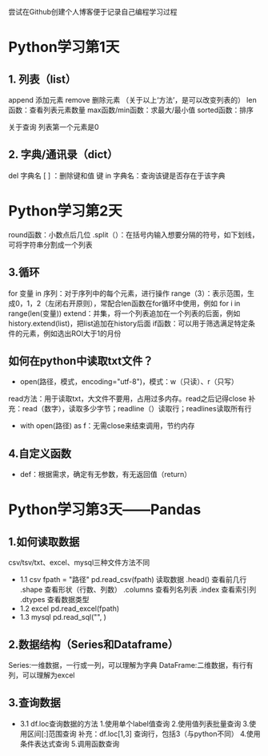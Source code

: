 尝试在Github创建个人博客便于记录自己编程学习过程
# Python学习第1天

## 1. 列表（list）
append 添加元素
remove 删除元素
（关于以上‘方法’，是可以改变列表的）
len函数：查看列表元素数量
max函数/min函数：求最大/最小值
sorted函数：排序

关于查询
列表第一个元素是0

## 2. 字典/通讯录（dict）
del 字典名 [ ] ：删除键和值
键 in 字典名：查询该键是否存在于该字典

# Python学习第2天
round函数：小数点后几位
.split（）：在括号内输入想要分隔的符号，如下划线，可将字符串分割成一个列表

## 3.循环
for 变量 in 序列：对于序列中的每个元素，进行操作
range（3）：表示范围，生成0，1，2（左闭右开原则），常配合len函数在for循环中使用，例如 for i in range(len(变量))
extend：并集，将一个列表追加在一个列表的后面，例如 history.extend(list)，把list追加在history后面
if函数：可以用于筛选满足特定条件的元素，例如选出ROI大于1的月份

## 如何在python中读取txt文件？

- open(路径，模式，encoding="utf-8")，模式：w（只读）、r（只写）

read方法：用于读取txt，大文件不要用，占用过多内存。read之后记得close
补充：read（数字），读取多少字节；readline（）读取行；readlines读取所有行

- with open(路径) as f：无需close来结束调用，节约内存 

## 4.自定义函数

- def：根据需求，确定有无参数，有无返回值（return）

# Python学习第3天——Pandas

## 1.如何读取数据
csv/tsv/txt、excel、mysql三种文件方法不同

- 1.1 csv
fpath = "路径"
pd.read_csv(fpath) 读取数据
.head() 查看前几行
.shape 查看形状（行数、列数）
.columns 查看列名列表
.index 查看索引列
.dtypes 查看数据类型
- 1.2 excel
pd.read_excel(fpath)
- 1.3 mysql
pd.read_sql("", )

## 2.数据结构（Series和Dataframe）
Series:一维数据，一行或一列，可以理解为字典
DataFrame:二维数据，有行有列，可以理解为excel

## 3.查询数据
- 3.1 df.loc查询数据的方法
1.使用单个label值查询
2.使用值列表批量查询
3.使用区间[:]范围查询
补充：df.loc[1,3] 查询行，包括3（与python不同）
4.使用条件表达式查询
5.调用函数查询

